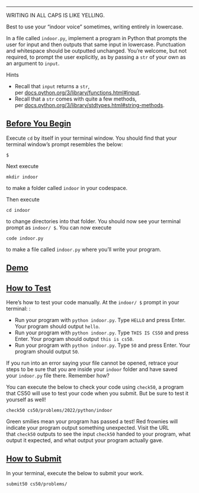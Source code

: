 ___

WRITING IN ALL CAPS IS LIKE YELLING.

Best to use your “indoor voice” sometimes, writing entirely in lowercase.

In a file called `indoor.py`, implement a program in Python that prompts the user for input and then outputs that same input in lowercase. Punctuation and whitespace should be outputted unchanged. You’re welcome, but not required, to prompt the user explicitly, as by passing a `str` of your own as an argument to `input`.

Hints

- Recall that `input` returns a `str`, per [docs.python.org/3/library/functions.html#input](https://docs.python.org/3/library/functions.html#input).
- Recall that a `str` comes with quite a few methods, per [docs.python.org/3/library/stdtypes.html#string-methods](https://docs.python.org/3/library/stdtypes.html#string-methods).

## [Before You Begin](https://cs50.harvard.edu/python/2022/psets/0/indoor/#before-you-begin)

Execute `cd` by itself in your terminal window. You should find that your terminal window’s prompt resembles the below:

```
$
```

Next execute

```
mkdir indoor
```

to make a folder called `indoor` in your codespace.

Then execute

```
cd indoor
```

to change directories into that folder. You should now see your terminal prompt as `indoor/ $`. You can now execute

```
code indoor.py
```

to make a file called `indoor.py` where you’ll write your program.

## [Demo](https://cs50.harvard.edu/python/2022/psets/0/indoor/#demo)

## [How to Test](https://cs50.harvard.edu/python/2022/psets/0/indoor/#how-to-test)

Here’s how to test your code manually. At the `indoor/ $` prompt in your terminal: :

- Run your program with `python indoor.py`. Type `HELLO` and press Enter. Your program should output `hello`.
- Run your program with `python indoor.py`. Type `THIS IS CS50` and press Enter. Your program should output `this is cs50`.
- Run your program with `python indoor.py`. Type `50` and press Enter. Your program should output `50`.

If you run into an error saying your file cannot be opened, retrace your steps to be sure that you are inside your `indoor` folder and have saved your `indoor.py` file there. Remember how?

You can execute the below to check your code using `check50`, a program that CS50 will use to test your code when you submit. But be sure to test it yourself as well!

```
check50 cs50/problems/2022/python/indoor
```

Green smilies mean your program has passed a test! Red frownies will indicate your program output something unexpected. Visit the URL that `check50` outputs to see the input `check50` handed to your program, what output it expected, and what output your program actually gave.

## [How to Submit](https://cs50.harvard.edu/python/2022/psets/0/indoor/#how-to-submit)

In your terminal, execute the below to submit your work.

```
submit50 cs50/problems/
```